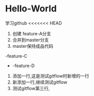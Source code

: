 # Hello-World
学习github
<<<<<<< HEAD

1. 创建 feature-A分支
2. 合并到master分支
3. master保持成品代码

-feature-C

+ -feature-D

1. 添加一行,这是测试gitflow时新增的一行  
2. 新添加一行,继续测试gitflow  
3. 测试gitflow第三行,  
